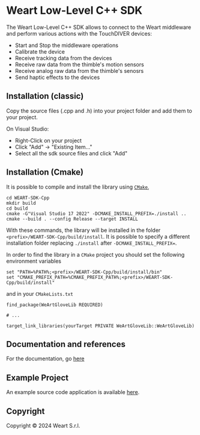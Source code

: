 # Weart Low-Level C++ SDK

The Weart Low-Level C++ SDK  allows to connect to the Weart middleware and perform various actions with the TouchDIVER devices:
* Start and Stop the middleware operations
* Calibrate the device
* Receive tracking data from the devices
* Receive raw data from the thimble's motion sensors 
* Receive analog raw data from the thimble's senosrs
* Send haptic effects to the devices

## Installation (classic)

Copy the source files (.cpp and .h) into your project folder and add them to your project.

On Visual Studio:
* Right-Click on your project
* Click "Add" -> "Existing Item..."
* Select all the sdk source files and click "Add"

## Installation (Cmake)

It is possible to compile and install the library using [``CMake``](https://cmake.org/),
```
cd WEART-SDK-Cpp
mkdir build
cd build
cmake -G"Visual Studio 17 2022" -DCMAKE_INSTALL_PREFIX=./install ..
cmake --build . --config Release --target INSTALL
```
With these commands, the library will be installed in the folder ``<prefix>/WEART-SDK-Cpp/build/install``.
It is possible to specify a different installation folder replacing ``./install`` after ``-DCMAKE_INSTALL_PREFIX=``.

In order to find the library in a ``CMake`` project you should set the following environment variables
```
set "PATH=%PATH%;<prefix>/WEART-SDK-Cpp/build/install/bin"
set "CMAKE_PREFIX_PATH=%CMAKE_PREFIX_PATH%;<prefix>/WEART-SDK-Cpp/build/install"
```
and in your ``CMakeLists.txt``
```
find_package(WeArtGloveLib REQUIRED)

# ...

target_link_libraries(yourTarget PRIVATE WeArtGloveLib::WeArtGloveLib)
```

## Documentation and references
For the documentation, go [here](https://weart.it/developer-guide/)

## Example Project
An example source code application is available [here](https://github.com/WEARTHaptics/WEART-SDK-Cpp-Example).

## Copyright

Copyright &copy; 2024 Weart S.r.l.

